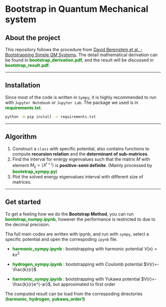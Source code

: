 # Bootstrap in Quantum Mechanical system

## About the project
This repository follows the procedure from [David Berenstein et al. - Bootstrapping Simple QM Systems](https://arxiv.org/abs/2108.08757). The detail mathematical derivation can be found in <font color=#008000>**bootstrap_derivation.pdf**</font>, and the result will be discussed in <font color=#008000>**bootstrap_result.pdf**</font>.

---
## Installation

Since most of the code is written in `Sympy`, it is highly recommended to run with `Jupyter Notebook` or `Jupyter Lab`. The package we used is in <font color=#008000>**requirements.txt**</font>.

```bash
python -m pip install -r requirements.txt
```

---
## Algorithm

1. Construct a `class` with specific potential, also contains functions to compute **recursion relation** and the **determinant of sub-matrices**.
2. Find the interval for energy eigenvalues such that the matrix $M$ with element $M_{ij}=\langle X^{i+j}\rangle$ is **positive-semi definite**. (Mainly processed by <font color=#008000>**bootstrap_sympy.py**</font>)
3. Plot the solved energy eigenvalues interval with different size of matrices.

---
## Get started

To get a feeling how we do the **Bootstrap Method**, you can run <font color=#008000>**bootstrap_numpy.ipynb**</font>, however the performance is restricted to due to the decimal precision.

Tha full main codes are written with ipynb, and run with `sympy`, select a specific potential and open the correspoding `ipynb` file.

- <font color=#008000>**harmonic_sympy.ipynb**</font> : bootstrapping with harmonic potential $V(x)=kx^2$

- <font color=#008000>**hydrogen_sympy.ipynb**</font> : bootstrapping with Coulomb potential $V(r)=-\frac{k}{r}$

- <font color=#008000>**harmonic_sympy.ipynb**</font> : bootstrapping with Yukawa potential $V(r)=-\frac{k}{r}e^{-ar}$, but approximated to first order

The computed result can be load from the correspoding directories (<font color=#008000>**harmonic**</font>, <font color=#008000>**hydrogen**</font>, <font color=#008000>**yukawa_order1**</font>)